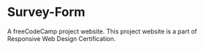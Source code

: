 # Survey-Form
A freeCodeCamp project website. This project website is a part of Responsive Web Design Certification.
